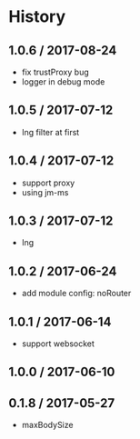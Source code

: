 # History

## 1.0.6 / 2017-08-24
- fix trustProxy bug
- logger in debug mode

## 1.0.5 / 2017-07-12
- lng filter at first

## 1.0.4 / 2017-07-12
- support proxy
- using jm-ms

## 1.0.3 / 2017-07-12
- lng

## 1.0.2 / 2017-06-24
- add module config: noRouter

## 1.0.1 / 2017-06-14
- support websocket

## 1.0.0 / 2017-06-10

## 0.1.8 / 2017-05-27
- maxBodySize

